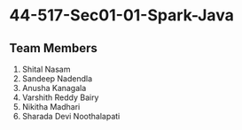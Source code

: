 # 44-517-Sec01-01-Spark-Java
## Team Members
1. Shital Nasam
2. Sandeep Nadendla
3. Anusha Kanagala
4. Varshith Reddy Bairy
5. Nikitha Madhari
6. Sharada Devi Noothalapati
